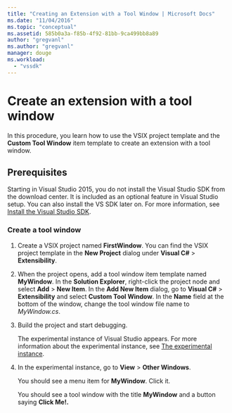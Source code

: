 ```yaml
---
title: "Creating an Extension with a Tool Window | Microsoft Docs"
ms.date: "11/04/2016"
ms.topic: "conceptual"
ms.assetid: 585b0a3a-f85b-4f92-81bb-9ca499bb8a89
author: "gregvanl"
ms.author: "gregvanl"
manager: douge
ms.workload: 
  - "vssdk"
---
```

# Create an extension with a tool window
In this procedure, you learn how to use the VSIX project template and the **Custom Tool Window** item template to create an extension with a tool window.  
  
## Prerequisites  
 Starting in Visual Studio 2015, you do not install the Visual Studio SDK from the download center. It is included as an optional feature in Visual Studio setup. You can also install the VS SDK later on. For more information, see [Install the Visual Studio SDK](../extensibility/installing-the-visual-studio-sdk.md).  
  
### Create a tool window  
  
1.  Create a VSIX project named **FirstWindow**. You can find the VSIX project template in the **New Project** dialog under **Visual C#** > **Extensibility**.  
  
2.  When the project opens, add a tool window item template named **MyWindow**. In the **Solution Explorer**, right-click the project node and select **Add** > **New Item**. In the **Add New Item** dialog, go to **Visual C#** > **Extensibility** and select **Custom Tool Window**. In the **Name** field at the bottom of the window, change the tool window file name to *MyWindow.cs*.  
  
3.  Build the project and start debugging.  
  
     The experimental instance of Visual Studio appears. For more information about the experimental instance, see [The experimental instance](../extensibility/the-experimental-instance.md).  
  
4.  In the experimental instance, go to **View** > **Other Windows**.  
  
     You should see a menu item for **MyWindow**. Click it.  
  
     You should see a tool window with the title **MyWindow** and a button saying **Click Me!.**